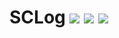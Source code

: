 # SCLog ![](https://img.shields.io/badge/license-MIT-lightgrey.svg) ![](https://img.shields.io/badge/ST-2.0-orange.svg) ![](https://img.shields.io/badge/ST-3.0-orange.svg)
